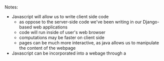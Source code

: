 Notes:
- Javascript will allow us to write client side code
  - as oppose to the server-side code we've been writing in our Django-based web applications
  - code will run inside of user's web browser
  - computations may be faster on client side
  - pages can be much more interactive, as java allows us to manipulate the content of the webpage
- Javascript can be incorporated into a webage through a <script> tag in html structure
- Event-driven programming:
  - ie) user clicks on a button/selects from a dropdown
  - can add event listeners or handlers to run blocks of code when events happen
  - code will allow page to respond to user interactions
- 

